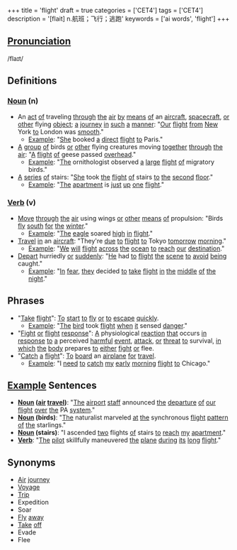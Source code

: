 +++
title = 'flight'
draft = true
categories = ['CET4']
tags = ['CET4']
description = '[flait] n.航班；飞行；逃跑'
keywords = ['ai words', 'flight']
+++

## [Pronunciation](/post/pronunciation/)
/flaɪt/

## Definitions
### [Noun](/post/noun/) (n)
- An [act](/post/act/) [of](/post/of/) traveling [through](/post/through/) [the](/post/the/) [air](/post/air/) [by](/post/by/) [means](/post/means/) [of](/post/of/) an [aircraft](/post/aircraft/), [spacecraft](/post/spacecraft/), [or](/post/or/) [other](/post/other/) flying [object](/post/object/); [a](/post/a/) [journey](/post/journey/) [in](/post/in/) [such](/post/such/) [a](/post/a/) [manner](/post/manner/): "[Our](/post/our/) [flight](/post/flight/) [from](/post/from/) [New](/post/new/) York [to](/post/to/) London was [smooth](/post/smooth/)."
  - [Example](/post/example/): "[She](/post/she/) booked [a](/post/a/) [direct](/post/direct/) [flight](/post/flight/) [to](/post/to/) Paris."
- [A](/post/a/) [group](/post/group/) [of](/post/of/) birds [or](/post/or/) [other](/post/other/) flying creatures moving [together](/post/together/) [through](/post/through/) [the](/post/the/) [air](/post/air/): "[A](/post/a/) [flight](/post/flight/) [of](/post/of/) geese passed [overhead](/post/overhead/)."
  - [Example](/post/example/): "[The](/post/the/) ornithologist observed [a](/post/a/) [large](/post/large/) [flight](/post/flight/) [of](/post/of/) migratory birds."
- [A](/post/a/) [series](/post/series/) [of](/post/of/) stairs: "[She](/post/she/) took [the](/post/the/) [flight](/post/flight/) [of](/post/of/) stairs [to](/post/to/) [the](/post/the/) [second](/post/second/) [floor](/post/floor/)."
  - [Example](/post/example/): "[The](/post/the/) [apartment](/post/apartment/) is [just](/post/just/) [up](/post/up/) [one](/post/one/) [flight](/post/flight/)."
  
### [Verb](/post/verb/) (v)
- [Move](/post/move/) [through](/post/through/) [the](/post/the/) [air](/post/air/) using wings [or](/post/or/) [other](/post/other/) [means](/post/means/) [of](/post/of/) propulsion: "Birds [fly](/post/fly/) [south](/post/south/) [for](/post/for/) [the](/post/the/) [winter](/post/winter/)."
  - [Example](/post/example/): "[The](/post/the/) [eagle](/post/eagle/) soared [high](/post/high/) [in](/post/in/) [flight](/post/flight/)."
- [Travel](/post/travel/) [in](/post/in/) an [aircraft](/post/aircraft/): "They're [due](/post/due/) [to](/post/to/) [flight](/post/flight/) [to](/post/to/) Tokyo [tomorrow](/post/tomorrow/) [morning](/post/morning/)."
  - [Example](/post/example/): "[We](/post/we/) [will](/post/will/) [flight](/post/flight/) [across](/post/across/) [the](/post/the/) [ocean](/post/ocean/) [to](/post/to/) [reach](/post/reach/) [our](/post/our/) [destination](/post/destination/)."
- [Depart](/post/depart/) hurriedly [or](/post/or/) [suddenly](/post/suddenly/): "[He](/post/he/) had [to](/post/to/) [flight](/post/flight/) [the](/post/the/) [scene](/post/scene/) [to](/post/to/) [avoid](/post/avoid/) [being](/post/being/) caught."
  - [Example](/post/example/): "[In](/post/in/) [fear](/post/fear/), [they](/post/they/) decided [to](/post/to/) [take](/post/take/) [flight](/post/flight/) [in](/post/in/) [the](/post/the/) [middle](/post/middle/) [of](/post/of/) [the](/post/the/) [night](/post/night/)."

## Phrases
- "[Take](/post/take/) [flight](/post/flight/)": [To](/post/to/) [start](/post/start/) [to](/post/to/) [fly](/post/fly/) [or](/post/or/) [to](/post/to/) [escape](/post/escape/) [quickly](/post/quickly/).
  - [Example](/post/example/): "[The](/post/the/) [bird](/post/bird/) took [flight](/post/flight/) [when](/post/when/) [it](/post/it/) sensed [danger](/post/danger/)."
- "[Fight](/post/fight/) [or](/post/or/) [flight](/post/flight/) [response](/post/response/)": [A](/post/a/) physiological [reaction](/post/reaction/) [that](/post/that/) occurs [in](/post/in/) [response](/post/response/) [to](/post/to/) [a](/post/a/) perceived [harmful](/post/harmful/) [event](/post/event/), [attack](/post/attack/), [or](/post/or/) [threat](/post/threat/) [to](/post/to/) survival, [in](/post/in/) [which](/post/which/) [the](/post/the/) [body](/post/body/) prepares [to](/post/to/) [either](/post/either/) [fight](/post/fight/) [or](/post/or/) flee.
- "[Catch](/post/catch/) [a](/post/a/) [flight](/post/flight/)": [To](/post/to/) [board](/post/board/) an [airplane](/post/airplane/) [for](/post/for/) [travel](/post/travel/).
  - [Example](/post/example/): "I [need](/post/need/) [to](/post/to/) [catch](/post/catch/) [my](/post/my/) [early](/post/early/) [morning](/post/morning/) [flight](/post/flight/) [to](/post/to/) Chicago."

## [Example](/post/example/) Sentences
- **[Noun](/post/noun/) ([air](/post/air/) [travel](/post/travel/))**: "[The](/post/the/) [airport](/post/airport/) [staff](/post/staff/) announced [the](/post/the/) [departure](/post/departure/) [of](/post/of/) [our](/post/our/) [flight](/post/flight/) [over](/post/over/) [the](/post/the/) PA [system](/post/system/)."
- **[Noun](/post/noun/) (birds)**: "[The](/post/the/) naturalist marveled [at](/post/at/) [the](/post/the/) synchronous [flight](/post/flight/) [pattern](/post/pattern/) [of](/post/of/) [the](/post/the/) starlings."
- **[Noun](/post/noun/) (stairs)**: "I ascended [two](/post/two/) flights [of](/post/of/) stairs [to](/post/to/) [reach](/post/reach/) [my](/post/my/) [apartment](/post/apartment/)."
- **[Verb](/post/verb/)**: "[The](/post/the/) [pilot](/post/pilot/) skillfully maneuvered [the](/post/the/) [plane](/post/plane/) [during](/post/during/) [its](/post/its/) [long](/post/long/) [flight](/post/flight/)."

## Synonyms
- [Air](/post/air/) [journey](/post/journey/)
- [Voyage](/post/voyage/)
- [Trip](/post/trip/)
- Expedition
- Soar
- [Fly](/post/fly/) [away](/post/away/)
- [Take](/post/take/) [off](/post/off/)
- Evade
- Flee
